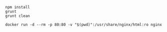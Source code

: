 
    npm install
    grunt
    grunt clean

    docker run -d --rm -p 80:80 -v "$(pwd)":/usr/share/nginx/html:ro nginx
